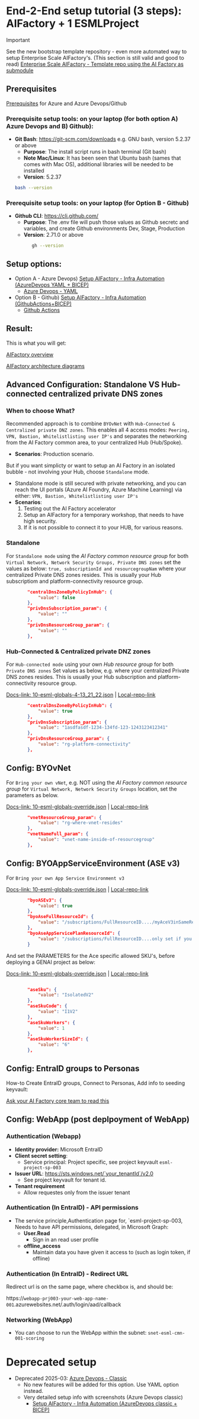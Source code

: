 # End-2-End setup tutorial (3 steps): AIFactory + 1 ESMLProject

> [!IMPORTANT]
> See the new bootstrap template repository - even more automated way to setup Enterprise Scale AIFactory's. (This section is still valid and good to read)
> [Enterprise Scale AIFactory - Template repo using the AI Factory as submodule](https://github.com/jostrm/azure-enterprise-scale-ml-usage)

## Prerequisites
[Prerequisites](../10-19/12-prerequisites-setup.md) for Azure and Azure Devops/Github

### Prerequisite setup tools:  on your laptop (for both option A) Azure Devops and B) Github):
- **Git Bash**: https://git-scm.com/downloads e.g. GNU bash, version 5.2.37 or above
    - **Purpose**: The install script runs in bash terminal (Git bash)
    - **Note Mac/Linux**: It has been seen that Ubuntu bash (sames that comes with Mac OS), additional libraries will be needed to be installed
    - **Version**: 5.2.37
    ```bash
    bash --version
    ```` 
### Prerequisite setup tools: on your laptop (for Option B - Github)
- **Github CLI**: https://cli.github.com/
    - **Purpose**: The .env file will push those values as Github secretc and variables, and create Github environments Dev, Stage, Production
    - **Version**: 2.71.0 or above
        ```bash
           gh --version
        ```` 

## Setup options: 
- Option A - Azure Devops) [Setup AIFactory - Infra Automation (AzureDevops YAML + BICEP)](../../../environment_setup/aifactory/bicep/copy_to_local_settings/azure-devops/esml-yaml-pipelines/readme.md)
    - [Azure Devops - YAML](../../../environment_setup/aifactory/bicep/copy_to_local_settings/azure-devops/esml-yaml-pipelines/readme.md)
- Option B - Github) [Setup AIFactory - Infra Automation (GithubActions+BICEP)](../../../environment_setup/aifactory/bicep/copy_to_local_settings/github-actions/readme.md)
    - [Github Actions](../../../environment_setup/aifactory/bicep/copy_to_local_settings/github-actions/readme.md)

## Result: 
This is what you will get:

[AIFactory overview](../10-19/15-aifactory-overview.md)

[AIFactory architecture diagrams](../10-19/11-architecture-diagrams.md) 

## Advanced Configuration: Standalone VS Hub-connected centralized private DNS zones

### When to choose What? 
Recommended approach is to combine `BYOvNet` with `Hub-Connected & Centralized private DNZ zones`. This enables all 4 access modes: `Peering, VPN, Bastion, Whitelistlisting user IP's` and separates the networking from the AI Factory common area, to your centralized Hub (Hub/Spoke).
- **Scenarios**: Production scenario.

But if you want simplicty or want to setup an AI Factory in an isolated bubble - not involving your Hub, choose `Standalone` mode. 
- Standalone mode is still secured with private networking, and you can reach the UI portals (Azure AI Foundry, Azure Machine Learning) via either: `VPN, Bastion, Whitelistlisting user IP's`
- **Scenarios**: 
    1) Testing out the AI Factory accelerator
    2) Setup an AIFactory for a temporary workshop, that needs to have high security.
    3) If it is not possible to connect it to your HUB, for various reasons.

### Standalone
For `Standalone mode` using the *AI Factory common resource group* for both `Virtual Network, Network Security Groups, Private DNS zones` set the values as below: `true, subscriptionId and resourcegroupNam` where your centralized Private DNS zones resides. This is usually your Hub subscriptiom and platform-connectivity resource group.

```json
        "centralDnsZoneByPolicyInHub": {
            "value": false
        },
        "privDnsSubscription_param": {
            "value": ""
        },
        "privDnsResourceGroup_param": {
            "value": ""
        },
```

### Hub-Connected & Centralized private DNZ zones
For `Hub-connected mode` using your own *Hub resource group* for both `Private DNS zones` 
Set values as below, e.g. where your centralized Private DNS zones resides. This is usually your Hub subscription and platform-connectivity resource group.

[Docs-link: 10-esml-globals-4-13_21_22.json](../../../environment_setup/aifactory/parameters/10-esml-globals-4-13_21_22.json)  | [Local-repo-link](../../../../aifactory/parameters/10-esml-globals-4-13_21_22.json)

```json
        "centralDnsZoneByPolicyInHub": {
            "value": true
        },
        "privDnsSubscription_param": {
            "value": "1asdfasdf-1234-134fd-123-1243123412341"
        },
        "privDnsResourceGroup_param": {
            "value": "rg-platform-connectivity"
        },

```

## Config: BYOvNet
For `Bring your own vNet`, e.g. NOT using the *AI Factory common resource group* for `Virtual Network, Network Security Groups` location, set the parameters as below. 

[Docs-link: 10-esml-globals-override.json](../../../environment_setup/aifactory/parameters/10-esml-globals-override.json)  | [Local-repo-link](../../../../aifactory/parameters/10-esml-globals-override.json)

```json
        "vnetResourceGroup_param": {
            "value": "rg-where-vnet-resides"
        },
        "vnetNameFull_param": {
            "value": "vnet-name-inside-of-resourcegroup"
        },
```
## Config: BYOAppServiceEnvironment (ASE v3)
For `Bring your own App Service Environment v3`

[Docs-link: 10-esml-globals-override.json](../../../environment_setup/aifactory/parameters/10-esml-globals-override.json)  | [Local-repo-link](../../../../aifactory/parameters/10-esml-globals-override.json)

```json
        "byoASEv3": {
            "value": true
        },
        "byoAseFullResourceId": {
            "value": "/subscriptions/FullResourceID..../myAceV3inSameRegionAsAIFactory"
        },
        "byoAseAppServicePlanResourceId": {
            "value": "/subscriptions/FullResourceID....only set if you dont want the AI Factory to create AppServicePlans.../myExistingAppServicePlan"
        }
```
And set the PARAMETERS for the Ace specific allowed SKU's,  before deploying a GENAI project as below: 

[Docs-link: 10-esml-globals-override.json](../../../environment_setup/aifactory/parameters/31-esgenai-default.json)  | [Local-repo-link](../../../../aifactory/parameters/31-esgenai-default.json)

```json

        "aseSku": {
            "value": "IsolatedV2"
        },
        "aseSkuCode": {
            "value": "I1V2"
        },
        "aseSkuWorkers": {
            "value": 1
        },
        "aseSkuWorkerSizeId": {
            "value": "6"
        },
```

## Config: EntraID groups to Personas

How-to Create EntraID groups, Connect to Personas, Add info to seeding keyvault: 

[Ask your AI Factory core team to read this](../10-19/16-ad-groups-personas.md)

## Config: WebApp (post deplpoyment of WebApp)

### Authentication (Webapp)
- **Identity provider:** Microsoft EntraID
- **Client secret setting**:  
    - Service principal: Project specific, see project keyvault `esml-project-sp-003` 
- **Issuer URL**: https://sts.windows.net/`your_tenantId`/v2.0
    - See project keyvault for tenant id.
- **Tenant requirement**
    - Allow requestes only from the issuer tenant

### Authentication (In EntraID) - API permissions
- The service principle,Authentication page for,  `esml-project-sp-003, Needs to have API permissions, delegated, in Microsoft Graph:
    - **User.Read**
        - Sign in an read user profile
    - **offline_access**
        - Maintain data you have given it access to (such as login token, if offline)

### Authentication (In EntraID) - Redirect URL
Redirect url is on the same page, where checkbox is, and should be: 
 
https://`webapp-prj003-your-web-app-name-001`.azurewebsites.net/.auth/login/aad/callback

### Networking (WebApp)
- You can choose to run the WebApp within the subnet: `snet-esml-cmn-001-scoring` 

# Deprecated setup
- Deprecated 2025-03: [Azure Devops - Classic](../../../environment_setup/aifactory/bicep/copy_to_local_settings/azure-devops/esml-ado-pipelines/readme.md)
    - No new features will be added for this option. Use YAML option instead.
    - Very detailed setup info with screenshots (Azure Devops classic)
        - [Setup AIFactory - Infra Automation (AzureDevops classic + BICEP)](../10-19/13-setup-aifactory.md)

